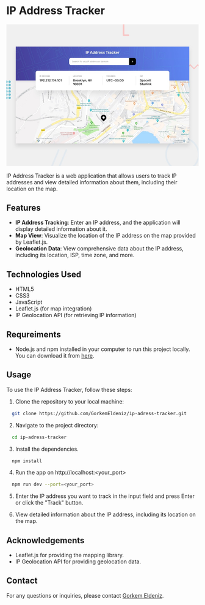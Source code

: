 # IP Address Tracker

![IP Address Tracker](https://github.com/GorkemEldeniz/ip-adress-tracker/blob/GorkemEldeniz/design/desktop-preview.jpg)

IP Address Tracker is a web application that allows users to track IP addresses and view detailed information about them, including their location on the map.

## Features

- **IP Address Tracking**: Enter an IP address, and the application will display detailed information about it.
- **Map View**: Visualize the location of the IP address on the map provided by Leaflet.js.
- **Geolocation Data**: View comprehensive data about the IP address, including its location, ISP, time zone, and more.

## Technologies Used

- HTML5
- CSS3
- JavaScript
- Leaflet.js (for map integration)
- IP Geolocation API (for retrieving IP information)

## Requreiments

- Node.js and npm installed in your computer to run this project locally. You can download it from [here](https://nodejs.org/en/).

## Usage

To use the IP Address Tracker, follow these steps:

1. Clone the repository to your local machine:

```bash
  git clone https://github.com/GorkemEldeniz/ip-adress-tracker.git
```

2. Navigate to the project directory:

```bash
  cd ip-adress-tracker
```

3. Install the dependencies.

```bash
  npm install
```

4. Run the app on http://localhost:<your_port>

```bash
  npm run dev --port=<your_port>
```

5. Enter the IP address you want to track in the input field and press Enter or click the "Track" button.

6. View detailed information about the IP address, including its location on the map.

## Acknowledgements

- Leaflet.js for providing the mapping library.
- IP Geolocation API for providing geolocation data.

## Contact

For any questions or inquiries, please contact [Gorkem Eldeniz](https://github.com/GorkemEldeniz).
